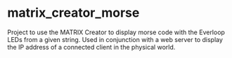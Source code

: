 # matrix_creator_morse
Project to use the MATRIX Creator to display morse code with the Everloop LEDs from a given string. Used in conjunction with a web server to display the IP address of a connected client in the physical world.
